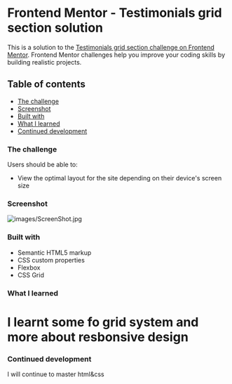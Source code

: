 # Frontend Mentor - Testimonials grid section solution

This is a solution to the [Testimonials grid section challenge on Frontend Mentor](https://www.frontendmentor.io/challenges/testimonials-grid-section-Nnw6J7Un7). Frontend Mentor challenges help you improve your coding skills by building realistic projects. 

## Table of contents

  - [The challenge](#the-challenge)
  - [Screenshot](#screenshot)
  - [Built with](#built-with)
  - [What I learned](#what-i-learned)
  - [Continued development](#continued-development)

### The challenge
Users should be able to:
- View the optimal layout for the site depending on their device's screen size
### Screenshot

![images/ScreenShot.jpg](./screenshot.jpg)

### Built with

- Semantic HTML5 markup
- CSS custom properties
- Flexbox
- CSS Grid
### What I learned

<h1>l learnt some fo grid system and more about resbonsive design</h1>

### Continued development

I will continue to master html&css
